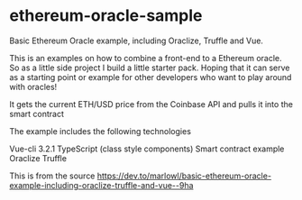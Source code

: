 # ethereum-oracle-sample
Basic Ethereum Oracle example, including Oraclize, Truffle and Vue.

This is an examples on how to combine a front-end to a Ethereum oracle. So as a little side project I build a little starter pack. Hoping that it can serve as a starting point or example for other developers who want to play around with oracles!

It gets the current ETH/USD price from the Coinbase API and pulls it into the smart contract

The example includes the following technologies

Vue-cli 3.2.1
TypeScript (class style components)
Smart contract example
Oraclize
Truffle


This is from the source https://dev.to/marlowl/basic-ethereum-oracle-example-including-oraclize-truffle-and-vue--9ha



